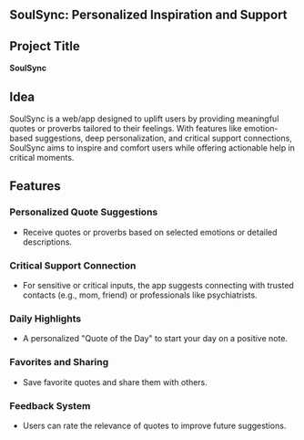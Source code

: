 ## SoulSync: Personalized Inspiration and Support

## Project Title
**SoulSync**

## Idea
SoulSync is a web/app designed to uplift users by providing meaningful quotes or 
proverbs tailored to their feelings. With features like emotion-based suggestions, deep personalization, 
and critical support 
connections, 
SoulSync aims to inspire and comfort users while offering actionable help in critical moments.

## Features

### Personalized Quote Suggestions
- Receive quotes or proverbs based on selected emotions or detailed descriptions.

### Critical Support Connection
- For sensitive or critical inputs, the app suggests connecting with trusted contacts (e.g., mom, friend) or professionals like psychiatrists.

### Daily Highlights
- A personalized "Quote of the Day" to start your day on a positive note.

### Favorites and Sharing
- Save favorite quotes and share them with others.

### Feedback System
- Users can rate the relevance of quotes to improve future suggestions.


